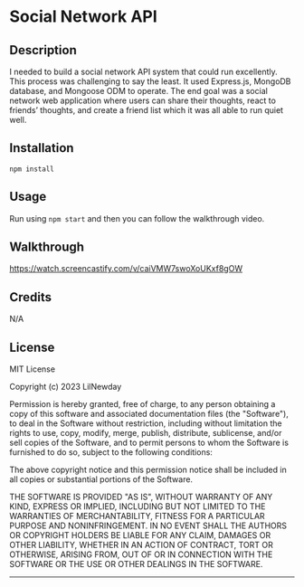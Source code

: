 # Social Network API

## Description

I needed to build a social network API system that could run excellently. This process was challenging to say the least. It used Express.js, MongoDB database, and Mongoose ODM to operate. The end goal was a social network web application where users can share their thoughts, react to friends’ thoughts, and create a friend list which it was all able to run quiet well.

## Installation

`npm install`

## Usage

Run using `npm start` and then you can follow the walkthrough video.

## Walkthrough
https://watch.screencastify.com/v/caiVMW7swoXoUKxf8gOW

## Credits

N/A

## License

MIT License

Copyright (c) 2023 LilNewday

Permission is hereby granted, free of charge, to any person obtaining a copy
of this software and associated documentation files (the "Software"), to deal
in the Software without restriction, including without limitation the rights
to use, copy, modify, merge, publish, distribute, sublicense, and/or sell
copies of the Software, and to permit persons to whom the Software is
furnished to do so, subject to the following conditions:

The above copyright notice and this permission notice shall be included in all
copies or substantial portions of the Software.

THE SOFTWARE IS PROVIDED "AS IS", WITHOUT WARRANTY OF ANY KIND, EXPRESS OR
IMPLIED, INCLUDING BUT NOT LIMITED TO THE WARRANTIES OF MERCHANTABILITY,
FITNESS FOR A PARTICULAR PURPOSE AND NONINFRINGEMENT. IN NO EVENT SHALL THE
AUTHORS OR COPYRIGHT HOLDERS BE LIABLE FOR ANY CLAIM, DAMAGES OR OTHER
LIABILITY, WHETHER IN AN ACTION OF CONTRACT, TORT OR OTHERWISE, ARISING FROM,
OUT OF OR IN CONNECTION WITH THE SOFTWARE OR THE USE OR OTHER DEALINGS IN THE
SOFTWARE.

---

